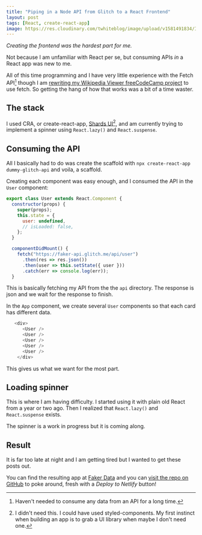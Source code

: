 ```yaml
---
title: "Piping in a Node API from Glitch to a React Frontend"
layout: post
tags: [React, create-react-app]
image: https://res.cloudinary.com/twhiteblog/image/upload/v1581491834/IMG_0767_wanmww.jpg
---
```


*Creating the frontend was the hardest part for me.*

Not because I am unfamiliar with React per se, but consuming APIs *in* a React app was new to me.

All of this time programming and I have very little experience with the Fetch API[^1] though I am [rewriting my Wikipedia Viewer freeCodeCamp project](https://github.com/twhite96/wikipedia-viewer) to use fetch. So getting the hang of how that works was a bit of a time waster.

## The stack
I used CRA, or create-react-app, [Shards UI](https://designrevision.com/downloads/shards-react/)[^2], and am currently trying to implement a spinner using `React.lazy()` and `React.suspense`.

## Consuming the API
All I basically had to do was create the scaffold with `npx create-react-app dummy-glitch-api` and voila, a scaffold.

Creating each component was easy enough, and I consumed the API in the `User` component:

```js
export class User extends React.Component {
  constructor(props) {
    super(props);
    this.state = {
      user: undefined,
      // isLoaded: false,
    };
  }

  componentDidMount() {
    fetch("https://faker-api.glitch.me/api/user")
      .then(res => res.json())
      .then(user => this.setState({ user }))
      .catch(err => console.log(err));
  }
  ```

This is basically fetching my API from the the `api` directory. The response is json and we wait for the response to finish.

In the `App` component, we create several `User` components so that each card has different data.

```js
   <div>
      <User />
      <User />
      <User />
      <User />
      <User />
    </div>
```

This gives us what we want for the most part.

## Loading spinner
This is where I am having difficulty. I started using it with plain old React from a year or two ago. Then I realized that `React.lazy()` and `React.suspense` exists.

The spinner is a work in progress but it is coming along.

## Result
It is far too late at night and I am getting tired but I wanted to get these posts out.

You can find the resulting app at [Faker Data](https://fakerdata.tiffstuff.dev) and you can [visit the repo on GitHub](https://github.com/twhite96/dummy-glitch-api-frontend) to poke around, fresh with a *Deploy to Netlify* button!


[^1]: Haven't needed to consume any data from an API for a long time.
[^2]: I didn't need this. I could have used styled-components. My first instinct when building an app is to grab a UI library when maybe I don't need one.